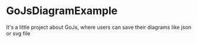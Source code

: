# GoJsDiagramExample
It's a little project about GoJs, where users can save their diagrams like json or svg file
